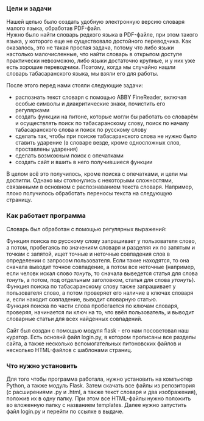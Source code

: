 ### Цели и задачи
Нашей целью было создать удобную электронную версию словаря малого языка, обработав PDF-файл.  
Нужно было найти словарь редкого языка в PDF-файле, при этом такого языка, у которого еще не существовало достойного переводчика. Как оказалось, это не такая простая задача, потому что либо языки настолько малочисленные, что найти словарь в открытом доступе практически невозможно, либо языки достаточно крупные, и у них уже есть хорошие переводчики. Поэтому, когда мы случайно нашли словарь табасаранского языка, мы взяли его для работы.

После этого перед нами стояли следующие задачи:  
* распознать текст словаря с помощью ABBY FineReader, включая особые символы и диакритические знаки, почистить его регулярками
* создать функции на питоне, которые могли бы работать со словарём и осуществлять поиск по табасаранскому слову, поиск по началу табасаранского слова и поиск по русскому слову
* сделать так, чтобы при поиске табасаранского слова не нужно было ставить ударение (в словаре везде, кроме односложных слов, проставлены ударения)
* сделать возможным поиск с опечатками
* создать сайт и вшить в него получившиеся функции  

В целом всё это получилось, кроме поиска с опечатками, и цели мы достигли. Однако мы столкнулись с некоторыми сложностями, связанными в основном с распознаванием текста словаря. Например, плохо получилось обработать переносы текста на следующую страницу.  

### Как работает программа
Словарь был обработан с помощью регулярных выражений: 

Функция поиска по русскому слову запрашивает у пользователя слово, а потом, пробегаясь по значениям словаря и разделяя их по запятым и точкам с запятой, ищет точные и неточные совпадения слов в определении с запросом пользователя. Если такие находятся, то она сначала выводит точное совпадение, а потом все неточные (например, если человк искал слово *тонуть*, то сначала выведется статья для слова *тонуть*, а потом, под отдельным заголовком, статья для слова *утонуть*).  
Функция поиска по табасаранскому слову также запрашивает у пользователя слово, а потом проверяет его наличие в ключах словаря и, если находит совпадение, выводит словарную статью.  
Функция поиска по части слова пробегается по ключам словаря, проверяя, начинается ли ключ на то, что ввёл пользователь, и выводит словарные статьи для всех найденных совпадений.  

Сайт был создан с помощью модуля flask - его нам посоветовал наш куратор. Есть основнй файл login.py, в котором прописаны все разделы сайта, а также несколько вспомогательных питоновских файлов и несколько HTML-файлов с шаблонами страниц.  


### Что нужно установить
Для того чтобы программа работала, нужно установить на компьютер Python, а также модуль Flask. Затем скачать все файлы из репозитория (с расширениями .py и .html, а также текст словаря и два изображения), положив их в одну папку. При этом все HTML-файлы нужно положить во вложенную папку с названием templates. Далее нужно запустить файл login.py и перейти по ссылке в выдаче.
